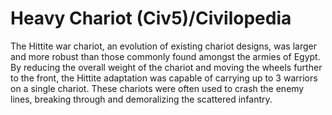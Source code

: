 # Heavy Chariot (Civ5)/Civilopedia

The Hittite war chariot, an evolution of existing chariot designs, was larger and more robust than those commonly found amongst the armies of Egypt. By reducing the overall weight of the chariot and moving the wheels further to the front, the Hittite adaptation was capable of carrying up to 3 warriors on a single chariot. These chariots were often used to crash the enemy lines, breaking through and demoralizing the scattered infantry.